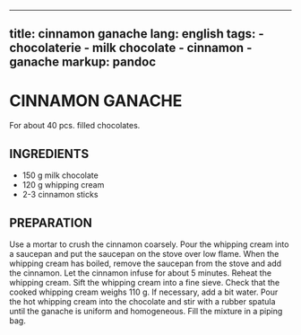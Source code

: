 
---
title: cinnamon ganache
lang: english
tags: 
    - chocolaterie 
    - milk chocolate
    - cinnamon
    - ganache
markup: pandoc
---

# CINNAMON GANACHE

For about 40 pcs. filled chocolates.

## INGREDIENTS


- 150 g milk chocolate
- 120 g whipping cream
- 2-3 cinnamon sticks

## PREPARATION

Use a mortar to crush the cinnamon coarsely.
Pour the whipping cream into a saucepan and put the saucepan on the stove over low flame.
When the whipping cream has boiled, remove the saucepan from the stove and add the cinnamon.
Let the cinnamon infuse for about 5 minutes.
Reheat the whipping cream.
Sift the whipping cream into a fine sieve.
Check that the cooked whipping cream weighs 110 g.
If necessary, add a bit water.
Pour the hot whipping cream into the chocolate and stir with a rubber spatula until the ganache is uniform and homogeneous.
Fill the mixture in a piping bag.

